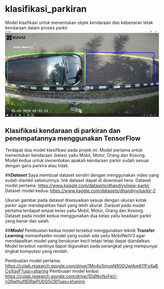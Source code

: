 # klasifikasi_parkiran
Model klasfikasi untuk menentukan objek kendaraan dan kebenaran letak kendaraan dalam proses parkir
![](short_hasil.gif)
## **Klasifikasi kendaraan di parkiran dan penempatannya menggunakan TensorFlow**

Terdapat dua model klasifikasi pada projek ini. Model pertama untuk menentukan kendaraan (kelas) yaitu Mobil, Motor, Orang dan Kosong. Model kedua untuk menentukan apakah kendaraan parkir sudah sesuai dengan garis parkira atau tidak.

##***Dataset***
Saya membuat dataset sendiri dengan menggunakan video yang sudah diambil sebelumnya. link dataset dapat di download here.
Dataset model pertama:
https://www.kaggle.com/datasets/dhandiyy/new-parkir
Dataset model kedua:
https://www.kaggle.com/datasets/dhandiyy/parkir-2

Ukuran gambar pada dataset disesuaikan sesuai dengan ukuran kotak parkir agar mendapatkan hasil yang lebih akurat. Dataset pada model pertama terdapat empat kelas yaitu Mobil, Motor, Orang dan Kosong. Dataset pada model kedua menggunakan dua kelas yaitu keadaan parkir yang benar dan salah.

##***Model***
Pembuatan kedua model tersebut menggunakan teknik ****Transfer Learning**** memanfaatkn model yang sudah ada yaitu MobilNetV3 agar mendapatkan model yang berukuran kecil tetapi tetap dapat diandalkan. Model tersebut nantinya dapat digunakan pada perangkat yang mempunyai tingkat komputasi yang rendah.

Pembuatan model pertama:
https://colab.research.google.com/drive/1Mo4g1imyqN90GUwIAm611FpXaBCyXgvF?usp=sharing
Pembuaan model kedua:
https://colab.research.google.com/drive/1DdNjcNxFeU-n2RwIhuf9DRajPU0G5CRl?usp=sharing




